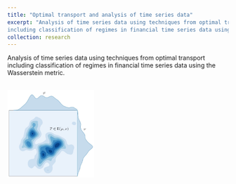 ```yaml
---
title: "Optimal transport and analysis of time series data"
excerpt: "Analysis of time series data using techniques from optimal transport 
including classification of regimes in financial time series data using the Wasserstein metric. <br/><img src='/images/wasserstein.jpg'>"
collection: research
---
```


Analysis of time series data using techniques from optimal transport 
including classification of regimes in financial time series data using 
the Wasserstein metric.

<br>
<img style="max-height: 200px; max-width: 200px;" src='/images/wasserstein.jpg'>
